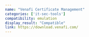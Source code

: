 ```yaml
---
name: "Venafi Certificate Management"
categories: ['it-sec-tools']
compatibility: emulation
display_result: "Compatible"
link: https://download.venafi.com/
---
```

